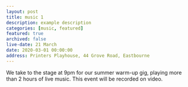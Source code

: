 ```yaml
---
layout: post
title: music 1
description: example description
categories: [music, featured]
featured: true
archived: false
live-date: 21 March
date: 2020-03-01 00:00:00
address: Printers Playhouse, 44 Grove Road, Eastbourne
---
```


We take to the stage at 9pm for our summer warm-up gig, playing more than 2 hours of live music. 
This event will be recorded on video. 
